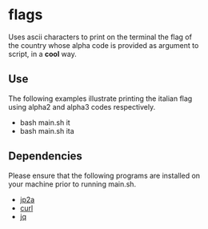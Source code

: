 # flags
Uses ascii characters to print on the terminal the flag of  
the country whose alpha code is provided as argument to  
script, in a **cool** way.

## Use
The following examples illustrate printing the italian flag  
using alpha2 and alpha3 codes respectively.
- bash main.sh it
- bash main.sh ita

## Dependencies
Please ensure that the following programs are installed on  
your machine prior to running main.sh.
- [jp2a](https://github.com/cslarsen/jp2a)
- [curl](https://github.com/curl/curl)
- [jq](https://github.com/stedolan/jq)

